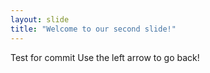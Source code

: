 ```yaml
---
layout: slide
title: "Welcome to our second slide!"
---
```

Test for commit
Use the left arrow to go back!
